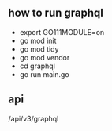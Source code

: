 ## how to run graphql 
- export GO111MODULE=on
- go mod init
- go mod tidy
- go mod vendor
- cd graphql
- go run main.go

## api 
/api/v3/graphql

